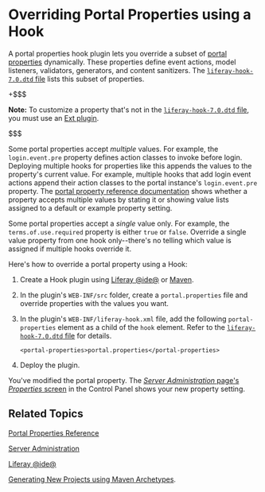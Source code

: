 # Overriding Portal Properties using a Hook [](id=overriding-portal-properties-using-a-hook)

A portal properties hook plugin lets you override a subset of
[portal properties](@platform-ref@/7.0-latest/propertiesdoc/portal.properties.html)
dynamically. These properties define event actions, model listeners, validators,
generators, and content sanitizers. The 
[`liferay-hook-7.0.dtd` file](@platform-ref@/7.0-latest/definitions/liferay-hook_7_0_0.dtd.html)
lists this subset of properties. 

+$$$

**Note:** To customize a property that's not in the 
[`liferay-hook-7.0.dtd` file](@platform-ref@/7.0-latest/definitions/liferay-hook_7_0_0.dtd.html), you must use an
[Ext plugin](/develop/tutorials/-/knowledge_base/7-0/advanced-customization-with-ext-plugins). 

$$$

Some portal properties accept *multiple* values. For example, the
`login.event.pre` property defines action classes to invoke before login.
Deploying multiple hooks for properties like this appends the values to the
property's current value. For example, multiple hooks that add login event
actions append their action classes to the portal instance's `login.event.pre`
property. The 
[portal property reference
documentation](@platform-ref@/7.0-latest/propertiesdoc/portal.properties.html) shows
whether a property accepts multiple values by stating it or showing value lists
assigned to a default or example property setting. 

Some portal properties accept a *single* value only. For example, the
`terms.of.use.required` property is either `true` or `false`. Override a single
value property from one hook only--there's no telling which value is assigned if
multiple hooks override it. 

Here's how to override a portal property using a Hook:

1.  Create a Hook plugin using
    [Liferay @ide@](/develop/tutorials/-/knowledge_base/7-0/liferay-ide)
    or
    [Maven](/develop/tutorials/-/knowledge_base/7-0/generating-new-projects-using-archetypes).

2.  In the plugin's `WEB-INF/src` folder, create a `portal.properties` file and
    override properties with the values you want. 

3.  In the plugin's `WEB-INF/liferay-hook.xml` file, add the following
    `portal-properties` element  as a child of the `hook` element. Refer to the
    [`liferay-hook-7.0.dtd` file](@platform-ref@/7.0-latest/definitions/liferay-hook_7_0_0.dtd.html)
    for details.

        <portal-properties>portal.properties</portal-properties>

4.  Deploy the plugin. 

You've modified the portal property. The
[*Server Administration* page's *Properties* screen](/discover/portal/-/knowledge_base/7-0/server-administration#properties)
in the Control Panel shows your new property setting. 

## Related Topics [](id=related-topics)

[Portal Properties Reference](@platform-ref@/7.0-latest/propertiesdoc/portal.properties.html)

[Server Administration](/discover/portal/-/knowledge_base/7-0/server-administration#properties)

[Liferay @ide@](/develop/tutorials/-/knowledge_base/7-0/liferay-ide)

[Generating New Projects using Maven Archetypes](/develop/tutorials/-/knowledge_base/7-0/generating-new-projects-using-archetypes).
